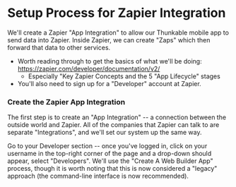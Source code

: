 # Setup Process for Zapier Integration
We'll create a Zapier "App Integration" to allow our Thunkable mobile app
to send data into Zapier.  Inside Zapier, we can create "Zaps" which
then forward that data to other services.

* Worth reading through to get the basics of what we'll be doing:
https://zapier.com/developer/documentation/v2/
  * Especially "Key Zapier Concepts and the 5 "App Lifecycle" stages
* You'll also need to sign up for a "Developer" account at Zapier.


### Create the Zapier App Integration
The first step is to create an "App Integration" -- a connection
between the outside world and Zapier.
All of the companies that Zapier can talk to are separate "Integrations",
and we'll set our system up the same way.

Go to your Developer section -- once you've logged in, click on your
username in the top-right corner of the page and a drop-down should
appear, select "Developers".  We'll use the "Create A Web Builder App"
process, though it is worth noting that this is now considered a
"legacy" approach (the command-line interface is now recommended).
